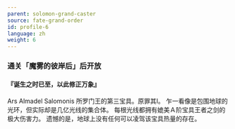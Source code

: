 ```yaml
---
parent: solomon-grand-caster
source: fate-grand-order
id: profile-6
language: zh
weight: 6
---
```


### 通关「魔雾的彼岸后」后开放

#### 『诞生之时已至，以此修正万象』

Ars Almadel Salomonis
所罗门王的第三宝具。原罪其Ⅰ。
乍一看像是包围地球的光环，但实际却是几亿光线的集合体。
每根光线都拥有媲美Ａ阶宝具王者之剑的极大伤害力。
遗憾的是，地球上没有任何可以凌驾该宝具热量的存在。
